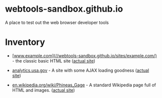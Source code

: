 # webtools-sandbox.github.io
A place to test out the web browser developer tools


# Inventory


- [www.example.com](//webtools-sandbox.github.io/sites/example.com/)  - the classic basic HTML site ([actual site](http://www.example.com/))

- [analytics.usa.gov](https://dannguyen.github.io/frozen.analytics.usa.gov/) - A site with some AJAX loading goodness ([actual site](https://analytics.usa.gov))

- [en.wikipedia.org/wiki/Phineas_Gage](//webtools-sandbox.github.io/sites/en.wikipedia.org/wiki/Phineas_Gage) - A standard Wikipedia page full of HTML and images. ([actual site](https://en.wikipedia.org/wiki/Phineas_Gage))
